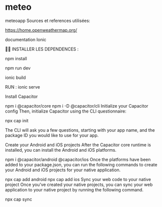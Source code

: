 # meteo
meteoapp
Sources et references utilisées:

https://home.openweathermap.org/

documentation Ionic

:memo::memo:
INSTALLER LES DEPENDENCES :

npm install 

npm run dev 

ionic build 

RUN : 
ionic serve 

Install Capacitor​


npm i @capacitor/core
npm i -D @capacitor/cli
Initialize your Capacitor config​
Then, initialize Capacitor using the CLI questionnaire:

npx cap init

The CLI will ask you a few questions, starting with your app name, and the package ID you would like to use for your app.

Create your Android and iOS projects​
After the Capacitor core runtime is installed, you can install the Android and iOS platforms.

npm i @capacitor/android @capacitor/ios
Once the platforms have been added to your package.json, you can run the following commands to create your Android and iOS projects for your native application.

npx cap add android
npx cap add ios
Sync your web code to your native project​
Once you've created your native projects, you can sync your web application to your native project by running the following command.

npx cap sync
